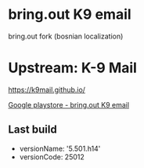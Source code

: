 # bring.out K9 email

bring.out fork (bosnian localization)


# Upstream: K-9 Mail

https://k9mail.github.io/



[Google playstore - bring.out K9 email](https://play.google.com/store/apps/details?id=ba.out.bring.k9)


## Last build

- versionName: '5.501.h14'
- versionCode: 25012
        
